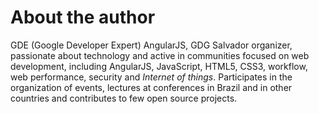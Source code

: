# About the author

GDE (Google Developer Expert) AngularJS, GDG Salvador organizer, passionate about technology and active in communities focused on web development, including AngularJS, JavaScript, HTML5, CSS3, workflow, web performance, security and *Internet of things*. Participates in the organization of events, lectures at conferences in Brazil and in other countries and contributes to few open source projects.
